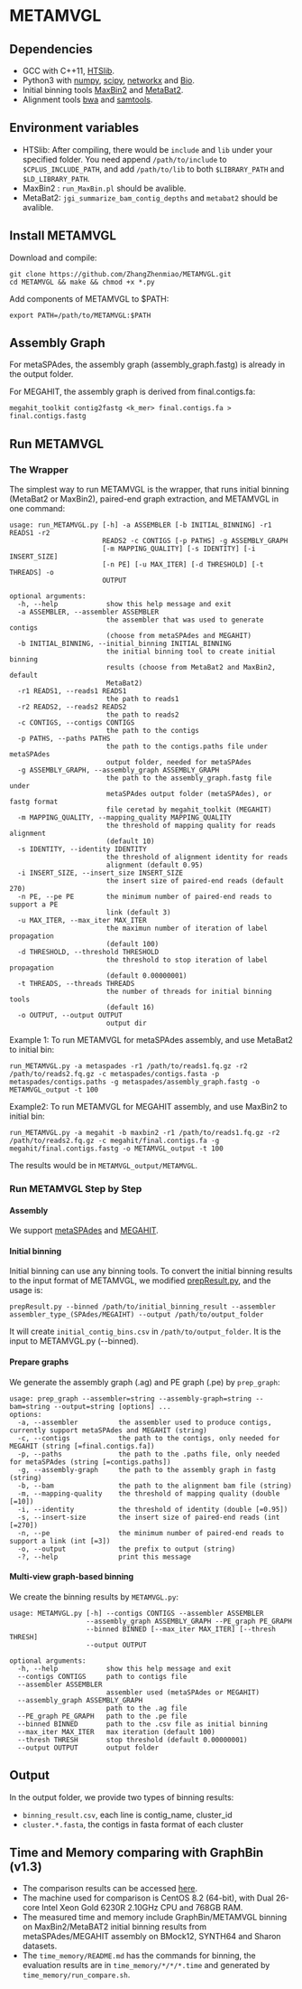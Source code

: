 # METAMVGL

## Dependencies
- GCC with C++11, [HTSlib](https://github.com/samtools/htslib).
- Python3 with [numpy](https://numpy.org/install), [scipy](https://www.scipy.org/install.html), [networkx](http://networkx.github.io) and [Bio](https://biopython.org/wiki/Getting_Started).
- Initial binning tools [MaxBin2](https://sourceforge.net/projects/maxbin2) and [MetaBat2](https://bitbucket.org/berkeleylab/metabat/src/master).
- Alignment tools [bwa](https://github.com/lh3/bwa) and [samtools](https://github.com/samtools/samtools).

## Environment variables
- HTSlib: After compiling, there would be ```include``` and ```lib``` under your specified folder. You need append ```/path/to/include``` to ```$CPLUS_INCLUDE_PATH```, and add ```/path/to/lib``` to both ```$LIBRARY_PATH``` and ```$LD_LIBRARY_PATH```.
- MaxBin2 : ```run_MaxBin.pl``` should be avalible.
- MetaBat2: ```jgi_summarize_bam_contig_depths``` and ```metabat2``` should be avalible.

## Install METAMVGL
Download and compile:
```
git clone https://github.com/ZhangZhenmiao/METAMVGL.git
cd METAMVGL && make && chmod +x *.py
```
Add components of METAMVGL to $PATH:
```
export PATH=/path/to/METAMVGL:$PATH
```

## Assembly Graph
For metaSPAdes, the assembly graph (assembly_graph.fastg) is already in the output folder.

For MEGAHIT, the assembly graph is derived from final.contigs.fa:
```
megahit_toolkit contig2fastg <k_mer> final.contigs.fa > final.contigs.fastg
```

## Run METAMVGL

### The Wrapper

The simplest way to run METAMVGL is the wrapper, that runs initial binning (MetaBat2 or MaxBin2), paired-end graph extraction, and METAMVGL in one command:
```
usage: run_METAMVGL.py [-h] -a ASSEMBLER [-b INITIAL_BINNING] -r1 READS1 -r2
                       READS2 -c CONTIGS [-p PATHS] -g ASSEMBLY_GRAPH
                       [-m MAPPING_QUALITY] [-s IDENTITY] [-i INSERT_SIZE]
                       [-n PE] [-u MAX_ITER] [-d THRESHOLD] [-t THREADS] -o
                       OUTPUT

optional arguments:
  -h, --help            show this help message and exit
  -a ASSEMBLER, --assembler ASSEMBLER
                        the assembler that was used to generate contigs
                        (choose from metaSPAdes and MEGAHIT)
  -b INITIAL_BINNING, --initial_binning INITIAL_BINNING
                        the initial binning tool to create initial binning
                        results (choose from MetaBat2 and MaxBin2, default
                        MetaBat2)
  -r1 READS1, --reads1 READS1
                        the path to reads1
  -r2 READS2, --reads2 READS2
                        the path to reads2
  -c CONTIGS, --contigs CONTIGS
                        the path to the contigs
  -p PATHS, --paths PATHS
                        the path to the contigs.paths file under metaSPAdes
                        output folder, needed for metaSPAdes
  -g ASSEMBLY_GRAPH, --assembly_graph ASSEMBLY_GRAPH
                        the path to the assembly_graph.fastg file under
                        metaSPAdes output folder (metaSPAdes), or fastg format
                        file ceretad by megahit_toolkit (MEGAHIT)
  -m MAPPING_QUALITY, --mapping_quality MAPPING_QUALITY
                        the threshold of mapping quality for reads alignment
                        (default 10)
  -s IDENTITY, --identity IDENTITY
                        the threshold of alignment identity for reads
                        alignment (default 0.95)
  -i INSERT_SIZE, --insert_size INSERT_SIZE
                        the insert size of paired-end reads (default 270)
  -n PE, --pe PE        the minimum number of paired-end reads to support a PE
                        link (default 3)
  -u MAX_ITER, --max_iter MAX_ITER
                        the maximun number of iteration of label propagation
                        (default 100)
  -d THRESHOLD, --threshold THRESHOLD
                        the threshold to stop iteration of label propagation
                        (default 0.00000001)
  -t THREADS, --threads THREADS
                        the number of threads for initial binning tools
                        (default 16)
  -o OUTPUT, --output OUTPUT
                        output dir
```
Example 1:
To run METAMVGL for metaSPAdes assembly, and use MetaBat2 to initial bin:
```
run_METAMVGL.py -a metaspades -r1 /path/to/reads1.fq.gz -r2 /path/to/reads2.fq.gz -c metaspades/contigs.fasta -p metaspades/contigs.paths -g metaspades/assembly_graph.fastg -o METAMVGL_output -t 100
```
Example2:
To run METAMVGL for MEGAHIT assembly, and use MaxBin2 to initial bin:
```
run_METAMVGL.py -a megahit -b maxbin2 -r1 /path/to/reads1.fq.gz -r2 /path/to/reads2.fq.gz -c megahit/final.contigs.fa -g megahit/final.contigs.fastg -o METAMVGL_output -t 100
```
The results would be in ```METAMVGL_output/METAMVGL```.

### Run METAMVGL Step by Step

#### Assembly

We support [metaSPAdes](https://github.com/ablab/spades) and [MEGAHIT](https://github.com/voutcn/megahit).

#### Initial binning

Initial binning can use any binning tools. To convert the initial binning results to the input format of METAMVGL, we modified [prepResult.py](https://github.com/Vini2/GraphBin/tree/master/support), and the usage is:
```
prepResult.py --binned /path/to/initial_binning_result --assembler assembler_type_(SPAdes/MEGAIHT) --output /path/to/output_folder
```
It will create ```initial_contig_bins.csv``` in ```/path/to/output_folder```. It is the input to METAMVGL.py (--binned).

#### Prepare graphs

We generate the assembly graph (.ag) and PE graph (.pe) by ```prep_graph```:
```
usage: prep_graph --assembler=string --assembly-graph=string --bam=string --output=string [options] ...
options:
  -a, --assembler          the assembler used to produce contigs, currently support metaSPAdes and MEGAHIT (string)
  -c, --contigs            the path to the contigs, only needed for MEGAHIT (string [=final.contigs.fa])
  -p, --paths              the path to the .paths file, only needed for metaSPAdes (string [=contigs.paths])
  -g, --assembly-graph     the path to the assembly graph in fastg (string)
  -b, --bam                the path to the alignment bam file (string)
  -m, --mapping-quality    the threshold of mapping quality (double [=10])
  -i, --identity           the threshold of identity (double [=0.95])
  -s, --insert-size        the insert size of paired-end reads (int [=270])
  -n, --pe                 the minimum number of paired-end reads to support a link (int [=3])
  -o, --output             the prefix to output (string)
  -?, --help               print this message
```

#### Multi-view graph-based binning
We create the binning results by ```METAMVGL.py```:
```
usage: METAMVGL.py [-h] --contigs CONTIGS --assembler ASSEMBLER
                   --assembly_graph ASSEMBLY_GRAPH --PE_graph PE_GRAPH
                   --binned BINNED [--max_iter MAX_ITER] [--thresh THRESH]
                   --output OUTPUT

optional arguments:
  -h, --help            show this help message and exit
  --contigs CONTIGS     path to contigs file
  --assembler ASSEMBLER
                        assembler used (metaSPAdes or MEGAHIT)
  --assembly_graph ASSEMBLY_GRAPH
                        path to the .ag file
  --PE_graph PE_GRAPH   path to the .pe file
  --binned BINNED       path to the .csv file as initial binning
  --max_iter MAX_ITER   max iteration (default 100)
  --thresh THRESH       stop threshold (default 0.00000001)
  --output OUTPUT       output folder
```

## Output
In the output folder, we provide two types of binning results:
- ```binning_result.csv```, each line is contig_name, cluster_id
- ```cluster.*.fasta```, the contigs in fasta format of each cluster

## Time and Memory comparing with GraphBin (v1.3)
- The comparison results can be accessed [here](https://drive.google.com/drive/folders/11U4YwiLLrcTCwpWy7Vax9n5Pk99E_8WL?usp=sharing).
- The machine used for comparison is CentOS 8.2 (64-bit), with Dual 26-core Intel Xeon Gold 6230R 2.10GHz CPU and 768GB RAM.
- The measured time and memory include GraphBin/METAMVGL binning on MaxBin2/MetaBAT2 initial binning results from metaSPAdes/MEGAHIT assembly on BMock12, SYNTH64 and Sharon datasets.
- The `time_memory/README.md` has the commands for binning, the evaluation results are in `time_memory/*/*/*.time` and generated by `time_memory/run_compare.sh`.
